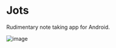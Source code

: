 # Jots
Rudimentary note taking app for Android.

![image](https://user-images.githubusercontent.com/16855449/181396383-ed0b1fc6-fcf8-4fe8-acd1-134ab7aa18c7.png)
